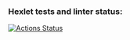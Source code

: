 ### Hexlet tests and linter status:
[![Actions Status](https://github.com/tim17d/java-project-61/actions/workflows/hexlet-check.yml/badge.svg)](https://github.com/tim17d/java-project-61/actions)